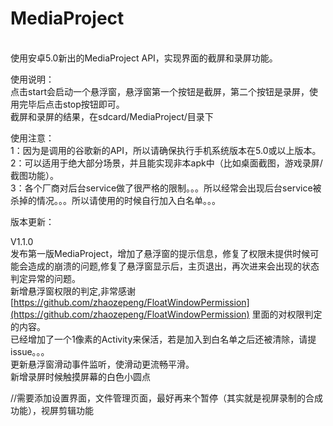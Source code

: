 # MediaProject
</br>
使用安卓5.0新出的MediaProject API，实现界面的截屏和录屏功能。</br>


使用说明：</br>
点击start会启动一个悬浮窗，悬浮窗第一个按钮是截屏，第二个按钮是录屏，使用完毕后点击stop按钮即可。</br>
截屏和录屏的结果，在sdcard/MediaProject/目录下</br>


使用注意：</br>
1：因为是调用的谷歌新的API，所以请确保执行手机系统版本在5.0或以上版本。</br>
2：可以适用于绝大部分场景，并且能实现非本apk中（比如桌面截图，游戏录屏/截图功能）。</br>
3：各个厂商对后台service做了很严格的限制。。。所以经常会出现后台service被杀掉的情况。。。所以请使用的时候自行加入白名单。。。</br>


版本更新：</br>


V1.1.0</br>
发布第一版MediaProject，增加了悬浮窗的提示信息，修复了权限未提供时候可能会造成的崩溃的问题,修复了悬浮窗显示后，主页退出，再次进来会出现的状态判定异常的问题。</br>
新增悬浮窗权限的判定,非常感谢[https://github.com/zhaozepeng/FloatWindowPermission](https://github.com/zhaozepeng/FloatWindowPermission) 里面的对权限判定的内容。</br>
已经增加了一个1像素的Activity来保活，若是加入到白名单之后还被清除，请提issue。。。</br> 
更新悬浮窗滑动事件监听，使滑动更流畅平滑。</br> 
新增录屏时候触摸屏幕的白色小圆点</br> 

//需要添加设置界面，文件管理页面，最好再来个暂停（其实就是视屏录制的合成功能），视屏剪辑功能